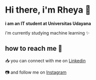 # Hi there, i'm Rheya 👋

**i am an IT student at Universitas Udayana**

i'm currently studying machine learning ✨


## how to reach me 📱
📥 you can connect with me on [Linkedin](https://www.linkedin.com/in/rheya-ananda/)

📷 and follow me on [Instagram](https://www.instagram.com/rheyaas/)
